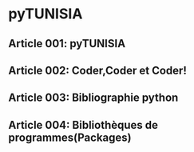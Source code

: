 # pyTUNISIA

## Article 001: pyTUNISIA

<preview-lia src="https://liascript.github.io/course/?https://liamd.informatik.tu-freiberg.de//jEpBZIQtm/download#1" target="_blank">
</preview-lia>
    
## Article 002: Coder,Coder et Coder!
<preview-lia src="https://liascript.github.io/course/?https://liamd.informatik.tu-freiberg.de//BZ9JkE1TS/download#2" target="_blank">
</preview-lia>

## Article 003: Bibliographie python
<preview-lia src="https://liascript.github.io/course/?https://liamd.informatik.tu-freiberg.de//DhxpqiUJ7/download#2" target="_blank">
</preview-lia>

## Article 004: Bibliothèques de programmes(Packages)
<preview-lia src="https://liascript.github.io/course/?https://liamd.informatik.tu-freiberg.de//tvszSl_j9/download#2" target="_blank">
</preview-lia>
